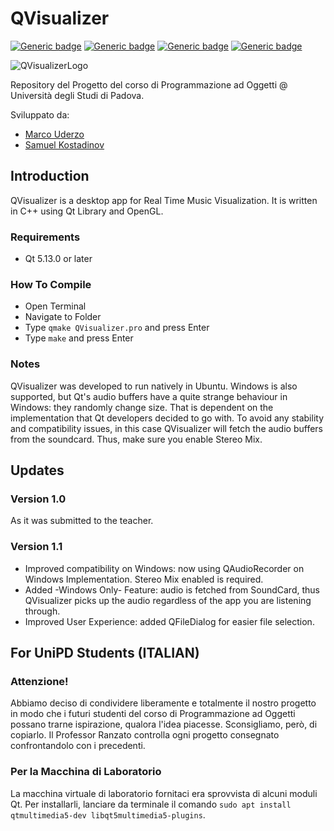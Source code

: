 # QVisualizer

[![Generic badge](https://img.shields.io/badge/Windows_Build-Passing-COLOR.svg)](https://shields.io/)
[![Generic badge](https://img.shields.io/badge/Linux_Build-Passing-COLOR.svg)](https://shields.io/)
[![Generic badge](https://img.shields.io/badge/Using-Qt-BLUE.svg)](https://shields.io/)
[![Generic badge](https://img.shields.io/badge/Using-OpenGL-BLUE.svg)](https://shields.io/)

![QVisualizerLogo](https://github.com/marcouderzo/QVisualizer/blob/masterbranch/resources/QVisualizer-white.jpg)

Repository del Progetto del corso di Programmazione ad Oggetti @ Università degli Studi di Padova. 

Sviluppato da:
- [Marco Uderzo](https://github.com/marcouderzo)
- [Samuel Kostadinov](https://github.com/Neskelogth)

## Introduction

QVisualizer is a desktop app for Real Time Music Visualization. It is written in C++ using Qt Library and OpenGL.

### Requirements
- Qt 5.13.0 or later 

### How To Compile
- Open Terminal
- Navigate to Folder
- Type `qmake QVisualizer.pro` and press Enter
- Type `make` and press Enter

### Notes
QVisualizer was developed to run natively in Ubuntu. Windows is also supported, but Qt's audio buffers have a quite strange behaviour in Windows: they randomly change size. That is dependent on the implementation that Qt developers decided to go with. To avoid any stability and compatibility issues, in this case QVisualizer will fetch the audio buffers from the soundcard. Thus, make sure you enable Stereo Mix.

## Updates

### Version 1.0
As it was submitted to the teacher.

### Version 1.1
- Improved compatibility on Windows: now using QAudioRecorder on Windows Implementation. Stereo Mix enabled is required.
- Added -Windows Only- Feature: audio is fetched from SoundCard, thus QVisualizer picks up the audio regardless of the app you are listening through.
- Improved User Experience: added QFileDialog for easier file selection.


## For UniPD Students (ITALIAN)

### Attenzione!
Abbiamo deciso di condividere liberamente e totalmente il nostro progetto in modo che i futuri studenti del corso di Programmazione ad Oggetti possano trarne ispirazione, qualora l'idea piacesse. Sconsigliamo, però, di copiarlo. Il Professor Ranzato controlla ogni progetto consegnato confrontandolo con i precedenti. 

### Per la Macchina di Laboratorio 
La macchina virtuale di laboratorio fornitaci era sprovvista di alcuni moduli Qt. Per installarli, lanciare da terminale il comando `sudo apt install qtmultimedia5-dev libqt5multimedia5-plugins`.
